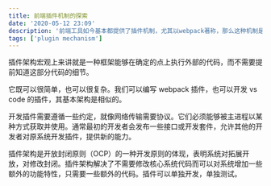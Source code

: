 ```yaml
---
title: 前端插件机制的探索
date: '2020-05-12 23:09'
description: '前端工具如今基本都提供了插件机制，尤其以webpack著称，那么这种机制是如何实现的呢？'
tags: ['plugin mechanism']
---
```


插件架构宏观上来讲就是一种框架能够在确定的点上执行外部的代码，而不需要提前知道这部分代码的细节。

它既可以很简单，也可以很复杂。我们可以编写 webpack 插件，也可以开发 vs code 的插件，其基本架构是相似的。

开发插件需要遵循一些约定，就像网络传输需要协议。它们必须能够被主进程以某种方式获取并使用。通常最初的开发者会发布一些接口或开发套件，允许其他的开发者对原系统开发插件，提供新的能力。

插件架构是开放封闭原则（OCP）的一种开发原则的体现，表明系统对拓展开放，对修改封闭。插件架构解决了不需要修改核心系统代码而可以对系统增加一些额外的功能特性，只需要一些额外的代码。插件可以单独开发，单独测试。
